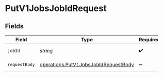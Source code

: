 # PutV1JobsJobIdRequest


## Fields

| Field                                                                                        | Type                                                                                         | Required                                                                                     | Description                                                                                  |
| -------------------------------------------------------------------------------------------- | -------------------------------------------------------------------------------------------- | -------------------------------------------------------------------------------------------- | -------------------------------------------------------------------------------------------- |
| `jobId`                                                                                      | *string*                                                                                     | :heavy_check_mark:                                                                           | The UUID of the job                                                                          |
| `requestBody`                                                                                | [operations.PutV1JobsJobIdRequestBody](../../models/operations/putv1jobsjobidrequestbody.md) | :heavy_minus_sign:                                                                           | Update a job.                                                                                |